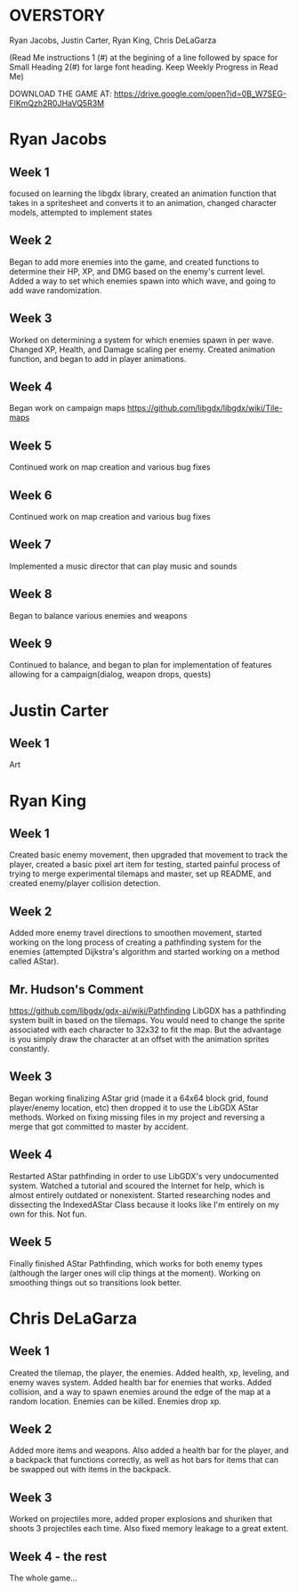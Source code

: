 # OVERSTORY
Ryan Jacobs, Justin Carter, Ryan King, Chris DeLaGarza

(Read Me instructions 1 (#) at the begining of a line followed by space for Small Heading 2(#) for large font heading. Keep Weekly Progress in Read Me)

DOWNLOAD THE GAME AT: https://drive.google.com/open?id=0B_W7SEG-FlKmQzh2R0JHaVQ5R3M

# Ryan Jacobs
## Week 1
focused on learning the libgdx library, created an animation function that takes in a spritesheet and converts it to an animation, changed character models, attempted to implement states
## Week 2
Began to add more enemies into the game, and created functions to determine their HP, XP, and DMG based on the enemy's current level. Added a way to set which enemies spawn into which wave, and going to add wave randomization.
## Week 3
Worked on determining a system for which enemies spawn in per wave. Changed XP, Health, and Damage scaling per enemy. Created animation function, and began to add in player animations.
## Week 4
Began work on campaign maps
https://github.com/libgdx/libgdx/wiki/Tile-maps
## Week 5 
Continued work on map creation and various bug fixes
## Week 6
Continued work on map creation and various bug fixes
## Week 7
Implemented a music director that can play music and sounds
## Week 8
Began to balance various enemies and weapons
## Week 9
Continued to balance, and began to plan for implementation of features allowing for a campaign(dialog, weapon drops, quests)
# Justin Carter
## Week 1
Art

# Ryan King
## Week 1
Created basic enemy movement, then upgraded that movement to track the player, created a basic pixel art item for testing, started painful process of trying to merge experimental tilemaps and master, set up README, and created enemy/player collision detection. 
## Week 2
Added more enemy travel directions to smoothen movement, started working on the long process of creating a pathfinding system for the enemies (attempted Dijkstra's algorithm and started working on a method called AStar).
## Mr. Hudson's Comment
https://github.com/libgdx/gdx-ai/wiki/Pathfinding
LibGDX has a pathfinding system built in based on the tilemaps. You would need to change the sprite associated with each character to 32x32 to fit the map. But the advantage is you simply draw the character at an offset with the animation sprites constantly.
## Week 3
Began working finalizing AStar grid (made it a 64x64 block grid, found player/enemy location, etc) then dropped it to use the LibGDX AStar methods. Worked on fixing missing files in my project and reversing a merge that got committed to master by accident.
## Week 4
Restarted AStar pathfinding in order to use LibGDX's very undocumented system. Watched a tutorial and scoured the Internet for help, which is almost entirely outdated or nonexistent. Started researching nodes and dissecting the IndexedAStar Class because it looks like I'm entirely on my own for this. Not fun.
## Week 5
Finally finished AStar Pathfinding, which works for both enemy types (although the larger ones will clip things at the moment). Working on smoothing things out so transitions look better. 

# Chris DeLaGarza
## Week 1
Created the tilemap, the player, the enemies. Added health, xp, leveling, and enemy waves system. Added health bar for enemies that works. Added collision, and a way to spawn enemies around the edge of the map at a random location. Enemies can be killed. Enemies drop xp.
## Week 2
Added more items and weapons. Also added a health bar for the player, and a backpack that functions correctly, as well as hot bars for items that can be swapped out with items in the backpack.
## Week 3
Worked on projectiles more, added proper explosions and shuriken that shoots 3 projectiles each time. Also fixed memory leakage to a great extent.
## Week 4 - the rest
The whole game...
